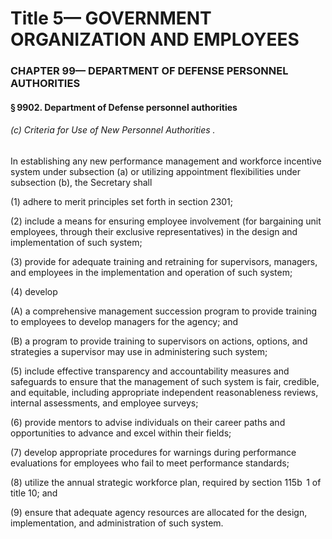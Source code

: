 
# Title 5— GOVERNMENT ORGANIZATION AND EMPLOYEES
### CHAPTER 99— DEPARTMENT OF DEFENSE PERSONNEL AUTHORITIES
#### § 9902. Department of Defense personnel authorities
###### (c) Criteria for Use of New Personnel Authorities .

In establishing any new performance management and workforce incentive system under subsection (a) or utilizing appointment flexibilities under subsection (b), the Secretary shall

(1) adhere to merit principles set forth in section 2301;

(2) include a means for ensuring employee involvement (for bargaining unit employees, through their exclusive representatives) in the design and implementation of such system;

(3) provide for adequate training and retraining for supervisors, managers, and employees in the implementation and operation of such system;

(4) develop

(A) a comprehensive management succession program to provide training to employees to develop managers for the agency; and

(B) a program to provide training to supervisors on actions, options, and strategies a supervisor may use in administering such system;

(5) include effective transparency and accountability measures and safeguards to ensure that the management of such system is fair, credible, and equitable, including appropriate independent reasonableness reviews, internal assessments, and employee surveys;

(6) provide mentors to advise individuals on their career paths and opportunities to advance and excel within their fields;

(7) develop appropriate procedures for warnings during performance evaluations for employees who fail to meet performance standards;

(8) utilize the annual strategic workforce plan, required by section 115b  1 of title 10; and

(9) ensure that adequate agency resources are allocated for the design, implementation, and administration of such system.
